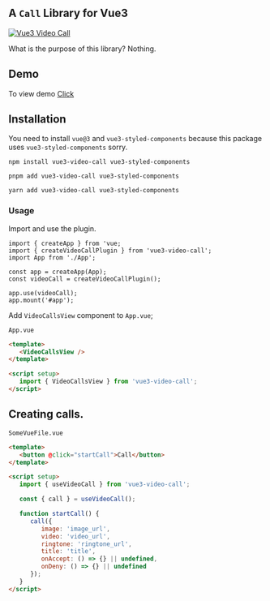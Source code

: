## A `Call` Library for Vue3

[![Vue3 Video Call](https://img.shields.io/npm/v/vue3-video-call)](https://npmjs.com/package/vue3-video-call)

What is the purpose of this library? Nothing.

## Demo

To view demo [Click](https://kadiryazici.github.io/vue3-video-call)

## Installation

You need to install `vue@3` and `vue3-styled-components` because this package uses `vue3-styled-components` sorry.

```
npm install vue3-video-call vue3-styled-components
```

```
pnpm add vue3-video-call vue3-styled-components
```

```
yarn add vue3-video-call vue3-styled-components
```

### Usage

Import and use the plugin.

```tsx
import { createApp } from 'vue;
import { createVideoCallPlugin } from 'vue3-video-call';
import App from './App';

const app = createApp(App);
const videoCall = createVideoCallPlugin();

app.use(videoCall);
app.mount('#app');
```

Add `VideoCallsView` component to `App.vue`;

`App.vue`

```html
<template>
   <VideoCallsView />
</template>

<script setup>
   import { VideoCallsView } from 'vue3-video-call';
</script>
```

## Creating calls.

`SomeVueFile.vue`

```html
<template>
   <button @click="startCall">Call</button>
</template>

<script setup>
   import { useVideoCall } from 'vue3-video-call';

   const { call } = useVideoCall();

   function startCall() {
      call({
         image: 'image_url',
         video: 'video_url',
         ringtone: 'ringtone_url',
         title: 'title',
         onAccept: () => {} || undefined,
         onDeny: () => {} || undefined
      });
   }
</script>
```
